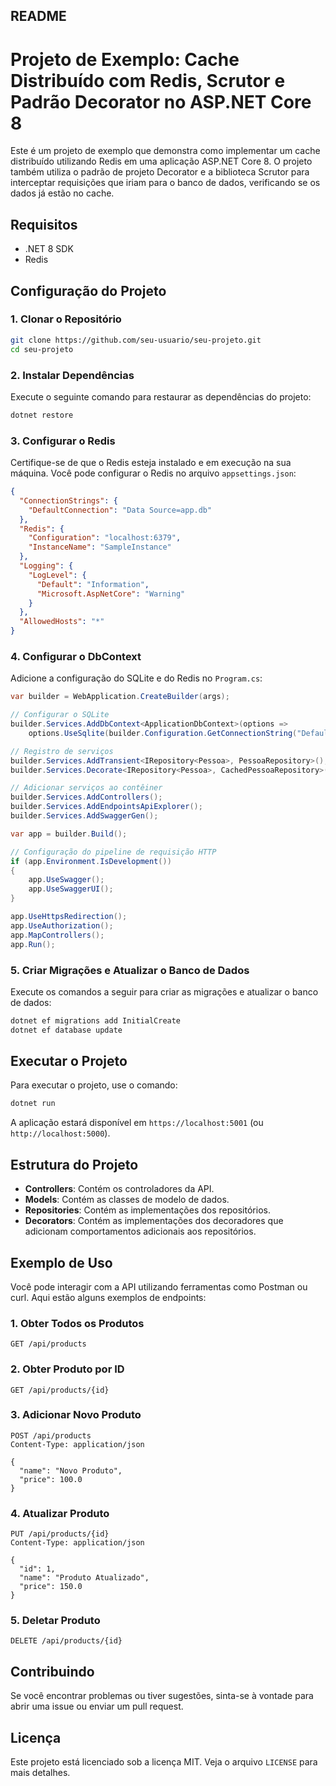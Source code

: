 ## README

# Projeto de Exemplo: Cache Distribuído com Redis, Scrutor e Padrão Decorator no ASP.NET Core 8

Este é um projeto de exemplo que demonstra como implementar um cache distribuído utilizando Redis em uma aplicação ASP.NET Core 8. O projeto também utiliza o padrão de projeto Decorator e a biblioteca Scrutor para interceptar requisições que iriam para o banco de dados, verificando se os dados já estão no cache.

## Requisitos

- .NET 8 SDK
- Redis

## Configuração do Projeto

### 1. Clonar o Repositório

```bash
git clone https://github.com/seu-usuario/seu-projeto.git
cd seu-projeto
```

### 2. Instalar Dependências

Execute o seguinte comando para restaurar as dependências do projeto:

```bash
dotnet restore
```

### 3. Configurar o Redis

Certifique-se de que o Redis esteja instalado e em execução na sua máquina. Você pode configurar o Redis no arquivo `appsettings.json`:

```json
{
  "ConnectionStrings": {
    "DefaultConnection": "Data Source=app.db"
  },
  "Redis": {
    "Configuration": "localhost:6379",
    "InstanceName": "SampleInstance"
  },
  "Logging": {
    "LogLevel": {
      "Default": "Information",
      "Microsoft.AspNetCore": "Warning"
    }
  },
  "AllowedHosts": "*"
}
```

### 4. Configurar o DbContext

Adicione a configuração do SQLite e do Redis no `Program.cs`:

```csharp
var builder = WebApplication.CreateBuilder(args);

// Configurar o SQLite
builder.Services.AddDbContext<ApplicationDbContext>(options =>
    options.UseSqlite(builder.Configuration.GetConnectionString("DefaultConnection")));

// Registro de serviços
builder.Services.AddTransient<IRepository<Pessoa>, PessoaRepository>();
builder.Services.Decorate<IRepository<Pessoa>, CachedPessoaRepository>();

// Adicionar serviços ao contêiner
builder.Services.AddControllers();
builder.Services.AddEndpointsApiExplorer();
builder.Services.AddSwaggerGen();

var app = builder.Build();

// Configuração do pipeline de requisição HTTP
if (app.Environment.IsDevelopment())
{
    app.UseSwagger();
    app.UseSwaggerUI();
}

app.UseHttpsRedirection();
app.UseAuthorization();
app.MapControllers();
app.Run();
```

### 5. Criar Migrações e Atualizar o Banco de Dados

Execute os comandos a seguir para criar as migrações e atualizar o banco de dados:

```bash
dotnet ef migrations add InitialCreate
dotnet ef database update
```

## Executar o Projeto

Para executar o projeto, use o comando:

```bash
dotnet run
```

A aplicação estará disponível em `https://localhost:5001` (ou `http://localhost:5000`).

## Estrutura do Projeto

- **Controllers**: Contém os controladores da API.
- **Models**: Contém as classes de modelo de dados.
- **Repositories**: Contém as implementações dos repositórios.
- **Decorators**: Contém as implementações dos decoradores que adicionam comportamentos adicionais aos repositórios.

## Exemplo de Uso

Você pode interagir com a API utilizando ferramentas como Postman ou curl. Aqui estão alguns exemplos de endpoints:

### 1. Obter Todos os Produtos

```http
GET /api/products
```

### 2. Obter Produto por ID

```http
GET /api/products/{id}
```

### 3. Adicionar Novo Produto

```http
POST /api/products
Content-Type: application/json

{
  "name": "Novo Produto",
  "price": 100.0
}
```

### 4. Atualizar Produto

```http
PUT /api/products/{id}
Content-Type: application/json

{
  "id": 1,
  "name": "Produto Atualizado",
  "price": 150.0
}
```

### 5. Deletar Produto

```http
DELETE /api/products/{id}
```

## Contribuindo

Se você encontrar problemas ou tiver sugestões, sinta-se à vontade para abrir uma issue ou enviar um pull request.

## Licença

Este projeto está licenciado sob a licença MIT. Veja o arquivo `LICENSE` para mais detalhes.
